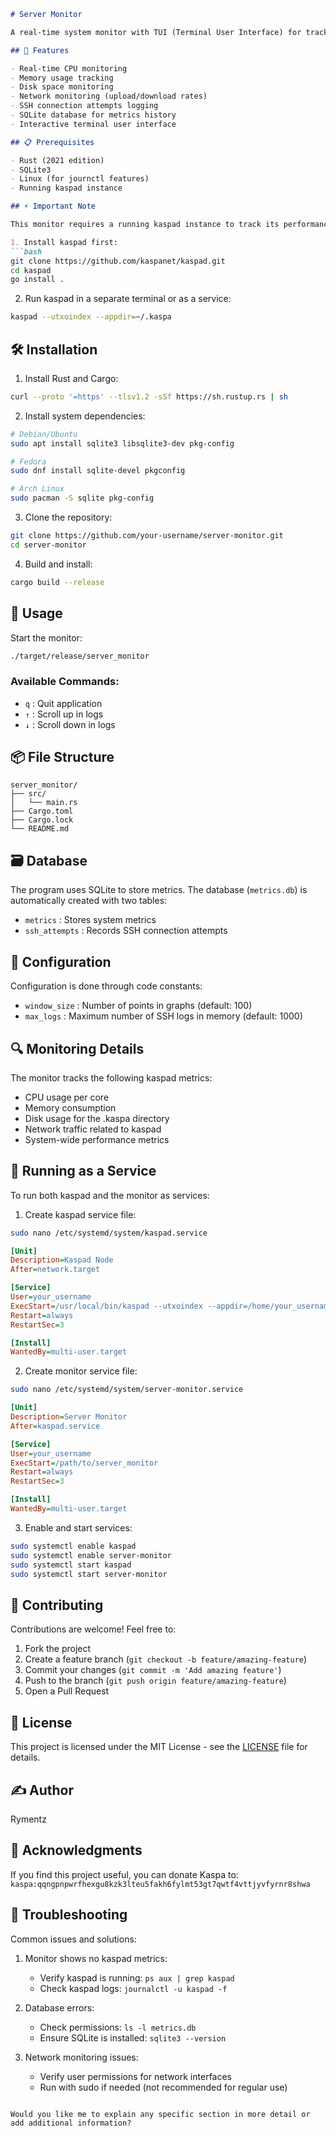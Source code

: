 ```markdown
# Server Monitor

A real-time system monitor with TUI (Terminal User Interface) for tracking your Kaspa server performance.

## 🚀 Features

- Real-time CPU monitoring
- Memory usage tracking
- Disk space monitoring
- Network monitoring (upload/download rates)
- SSH connection attempts logging
- SQLite database for metrics history
- Interactive terminal user interface

## 📋 Prerequisites

- Rust (2021 edition)
- SQLite3
- Linux (for journctl features)
- Running kaspad instance

## ⚡ Important Note

This monitor requires a running kaspad instance to track its performance metrics. Make sure to:

1. Install kaspad first:
```bash
git clone https://github.com/kaspanet/kaspad.git
cd kaspad
go install .
```

2. Run kaspad in a separate terminal or as a service:
```bash
kaspad --utxoindex --appdir=~/.kaspa
```

## 🛠️ Installation

1. Install Rust and Cargo:
```bash
curl --proto '=https' --tlsv1.2 -sSf https://sh.rustup.rs | sh
```

2. Install system dependencies:
```bash
# Debian/Ubuntu
sudo apt install sqlite3 libsqlite3-dev pkg-config

# Fedora
sudo dnf install sqlite-devel pkgconfig

# Arch Linux
sudo pacman -S sqlite pkg-config
```

3. Clone the repository:
```bash
git clone https://github.com/your-username/server-monitor.git
cd server-monitor
```

4. Build and install:
```bash
cargo build --release
```

## 🚦 Usage

Start the monitor:
```bash
./target/release/server_monitor
```

### Available Commands:

- `q` : Quit application
- `↑` : Scroll up in logs
- `↓` : Scroll down in logs

## 📦 File Structure

```
server_monitor/
├── src/
│   └── main.rs
├── Cargo.toml
├── Cargo.lock
└── README.md
```

## 🗃️ Database

The program uses SQLite to store metrics. The database (`metrics.db`) is automatically created with two tables:

- `metrics` : Stores system metrics
- `ssh_attempts` : Records SSH connection attempts

## 🔧 Configuration

Configuration is done through code constants:

- `window_size` : Number of points in graphs (default: 100)
- `max_logs` : Maximum number of SSH logs in memory (default: 1000)

## 🔍 Monitoring Details

The monitor tracks the following kaspad metrics:
- CPU usage per core
- Memory consumption
- Disk usage for the .kaspa directory
- Network traffic related to kaspad
- System-wide performance metrics

## 🚀 Running as a Service

To run both kaspad and the monitor as services:

1. Create kaspad service file:
```bash
sudo nano /etc/systemd/system/kaspad.service
```

```ini
[Unit]
Description=Kaspad Node
After=network.target

[Service]
User=your_username
ExecStart=/usr/local/bin/kaspad --utxoindex --appdir=/home/your_username/.kaspa
Restart=always
RestartSec=3

[Install]
WantedBy=multi-user.target
```

2. Create monitor service file:
```bash
sudo nano /etc/systemd/system/server-monitor.service
```

```ini
[Unit]
Description=Server Monitor
After=kaspad.service

[Service]
User=your_username
ExecStart=/path/to/server_monitor
Restart=always
RestartSec=3

[Install]
WantedBy=multi-user.target
```

3. Enable and start services:
```bash
sudo systemctl enable kaspad
sudo systemctl enable server-monitor
sudo systemctl start kaspad
sudo systemctl start server-monitor
```

## 🤝 Contributing

Contributions are welcome! Feel free to:

1. Fork the project
2. Create a feature branch (`git checkout -b feature/amazing-feature`)
3. Commit your changes (`git commit -m 'Add amazing feature'`)
4. Push to the branch (`git push origin feature/amazing-feature`)
5. Open a Pull Request

## 📝 License

This project is licensed under the MIT License - see the [LICENSE](LICENSE) file for details.

## ✍️ Author

Rymentz

## 🙏 Acknowledgments

If you find this project useful, you can donate Kaspa to:
`kaspa:qqngpnpwrfhexgu8kzk3lteu5fakh6fylmt53gt7qwtf4vttjyvfyrnr8shwa`

## 🐛 Troubleshooting

Common issues and solutions:

1. Monitor shows no kaspad metrics:
   - Verify kaspad is running: `ps aux | grep kaspad`
   - Check kaspad logs: `journalctl -u kaspad -f`

2. Database errors:
   - Check permissions: `ls -l metrics.db`
   - Ensure SQLite is installed: `sqlite3 --version`

3. Network monitoring issues:
   - Verify user permissions for network interfaces
   - Run with sudo if needed (not recommended for regular use)
```

Would you like me to explain any specific section in more detail or add additional information?
